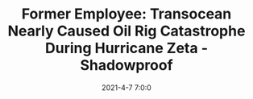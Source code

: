 ---
"title": "Former Employee: Transocean Nearly Caused Oil Rig Catastrophe During Hurricane Zeta - Shadowproof"
"date": "2021-4-7 7:0:0"
"feed_name": "GOOGLENEWSDRILLING"
"feed_website": "https://news.google.com/search?q=drilling%2Bincident&hl=en-US&gl=US&ceid=US:en"
"feed_rss": "https://news.google.com/rss/search?q=drilling%2Bincident&hl=en-US&gl=US&ceid=US:en"
"link": "https://shadowproof.com/2021/04/07/transocean-lawsuit-oil-rig-near-disaster-hurricane-zeta/"
"file": "_posts/2021-1-1-569a1e82c1099aef9fc61f75bc335c6d5db724fa.md"
"accident": "1"
"drilling": "0"
---